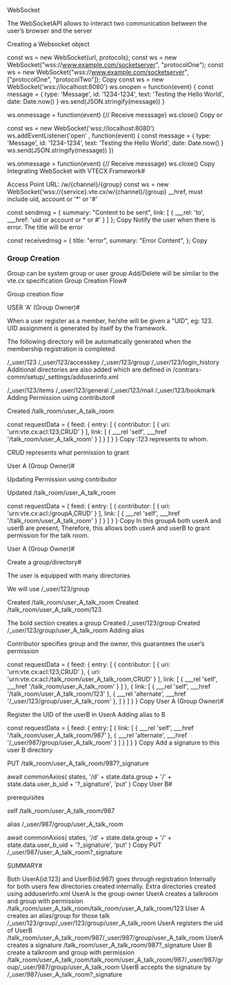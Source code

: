 WebSocket

The WebSocketAPI allows to interact two communication between the user’s browser and the server

Creating a Websocket object

const ws = new WebSocket(url, protocols);
const ws = new WebSocket("wss://www.example.com/socketserver", "protocolOne");
const ws = new WebSocket("wss://www.example.com/socketserver",
["protocolOne", "protocolTwo"]);
Copy
const ws = new WebSocket('wss://localhost:8080')
ws.onopen = function(event) {
    const message = {
        type: 'Message',
        id: '1234-1234',
        text: 'Testing the Hello World',
        date: Date.now()
    }
    ws.send(JSON.stringify(message))
}


ws.onmessage = function(event) {// Receive messsage}
ws.close()
Copy
or

const ws = new WebSocket('wss://localhost:8080')
ws.addEventListener('open' , function(event) {
    const message = {
        type: 'Message',
        id: '1234-1234',
        text: 'Testing the Hello World',
            date: Date.now()
        }
        ws.send(JSON.stringify(message))
})


ws.onmessage = function(event) {// Receive messsage}
ws.close()
Copy
Integrating WebSocket with VTECX Framework#

Access Point URL: /w/{channel}/{group}
const ws = new WebSocket(‘wss://{service}.vte.cx/w/{channel}/{group}
__href, must include uid, account or '*' or '#'


const sendmsg = {
    summary:  "Content to be sent",
    link: [
       {
         ___rel: 'to',
         ___href: 'uid or account or * or #'
       }
   ]
};
Copy
Notify the user when there is error. The title will be error

const receivedmsg = {
    title: "error",
    summary: "Error Content",
};
Copy

### Group Creation

Group can be system group or user group
Add/Delete will be similar to the vte.cx specification
Group Creation Flow#

Group creation flow

USER 'A' (Group Owner)#

When a user register as a member, he/she will be given a "UID", eg: 123. UID assignment is generated by itself by the framework.

The following directory will be automatically generated when the membership registration is completed

/_user/123
/_user/123/accesskey
/_user/123/group
/_user/123/login_history
Additional directories are also added which are defined in /contrars-comm/setup/_settings/adduserinfo.xml

/_user/123/items
/_user/123/general
/_user/123/mail
/_user/123/bookmark
Adding Permission using contributor#

Created /talk_room/user_A_talk_room

const requestData = {
 feed: {
  entry: [
   {
      contributor: [
       {
         uri: 'urn:vte.cx:acl:123,CRUD'
       }
      ],
      link: [
       {
         ___rel 'self',
         ___href '/talk_room/user_A_talk_room'
        }
      ]
    }
  ]
 }
}
Copy
:123 represents to whom.

CRUD represents what permission to grant

User A (Group Owner)#

Updating Permission using contributor

Updated /talk_room/user_A_talk_room

const requestData = {
 feed: {
  entry: [
   {
      contributor: [
       {
         uri: 'urn:vte.cx:acl:/groupA,CRUD'
       }
      ],
      link: [
       {
         ___rel 'self',
         ___href '/talk_room/user_A_talk_room'
        }
      ]
    }
  ]
 }
}
Copy
In this groupA both userA and userB are present, Therefore, this allows both userA and userB to grant permission for the talk room.

User A (Group Owner)#

Create a group/directory#

The user is equipped with many directories

We will use /_user/123/group

Created /talk_room/user_A_talk_room Created /talk_room/user_A_talk_room/123

The bold section creates a group Created /_user/123/group Created /_user/123/group/user_A_talk_room Adding alias

Contributor specifies group and the owner, this guarantees the user’s permission

const requestData = {
 feed: {
  entry: [
   {
      contributor: [
       {
         uri: 'urn:vte.cx:acl:123,CRUD'
       },
       {
         uri: 'urn:vte.cx:acl:/talk_room/user_A_talk_room,CRUD'
       }
      ],
      link: [
       {
         ___rel 'self',
         ___href '/talk_room/user_A_talk_room'
        }
      ]
    },
    {
      link: [
        {
          ___rel 'self',
          ___href '/talk_room/user_A_talk_room/123'
        },
    {
          ___rel 'alternate',
          ___href '/_user/123/group/user_A_talk_room'
        },
      ]
    }
  ]
 }
}
Copy
User A (Group Owner)#

Register the UID of the userB in UserA Adding alias to B

const requestData = {
 feed: {
  entry: [
   {
      link: [
       {
         ___rel 'self',
         ___href '/talk_room/user_A_talk_room/987'
        },
       {
         ___rel 'alternate',
         ___href '/_user/987/group/user_A_talk_room'
        }
      ]
    }
  ]
 }
}
Copy
Add a signature to this user B directory

PUT /talk_room/user_A_talk_room/987?_signature

await commonAxios(
  states,
  '/d' + state.data.group + '/' + state.data.user_b_uid + '?_signature',
  'put'
)
Copy
User B#

prerequisites

self /talk_room/user_A_talk_room/987

alias /_user/987/group/user_A_talk_room

await commonAxios(
  states,
  '/d' + state.data.group + '/' + state.data.user_b_uid + '?_signature',
  'put'
)
Copy
PUT /_user/987/user_A_talk_room?_signature

SUMMARY#

Both UserA(id:123) and UserB(id:987) goes through registration
Internally for both users few directories created internally.
Extra directories created using adduserinfo.xml
UserA is the group owner
UserA creates a talkroom and group with permission /talk_room/user_A_talk_room/talk_room/user_A_talk_room/123
User A creates an alias/group for those talk /_user/123/group/_user/123/group/user_A_talk_room
UserA registers the uid of UserB /talk_room/user_A_talk_room/987/_user/987/group/user_A_talk_room
UserA creates a signature /talk_room/user_A_talk_room/987?_signature
User B create a talkroom and group with permission /talk_room/user_A_talk_room/talk_room/user_A_talk_room/987/_user/987/group/_user/987/group/user_A_talk_room
UserB accepts the signature by /_user/987/user_A_talk_room?_signature